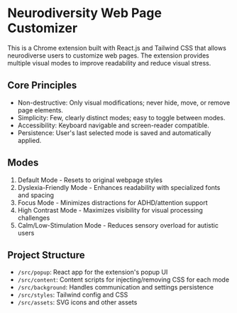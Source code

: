 <!-- Use this file to provide workspace-specific custom instructions to Copilot. For more details, visit https://code.visualstudio.com/docs/copilot/copilot-customization#_use-a-githubcopilotinstructionsmd-file -->

# Neurodiversity Web Page Customizer

This is a Chrome extension built with React.js and Tailwind CSS that allows neurodiverse users to customize web pages. The extension provides multiple visual modes to improve readability and reduce visual stress.

## Core Principles

- Non-destructive: Only visual modifications; never hide, move, or remove page elements.
- Simplicity: Few, clearly distinct modes; easy to toggle between modes.
- Accessibility: Keyboard navigable and screen-reader compatible.
- Persistence: User's last selected mode is saved and automatically applied.

## Modes

1. Default Mode - Resets to original webpage styles
2. Dyslexia-Friendly Mode - Enhances readability with specialized fonts and spacing
3. Focus Mode - Minimizes distractions for ADHD/attention support
4. High Contrast Mode - Maximizes visibility for visual processing challenges
5. Calm/Low-Stimulation Mode - Reduces sensory overload for autistic users

## Project Structure

- `/src/popup`: React app for the extension's popup UI
- `/src/content`: Content scripts for injecting/removing CSS for each mode
- `/src/background`: Handles communication and settings persistence
- `/src/styles`: Tailwind config and CSS
- `/src/assets`: SVG icons and other assets

